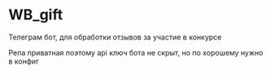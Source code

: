 # WB_gift
Телеграм бот, для обработки отзывов за участие в конкурсе

Репа приватная поэтому api ключ бота не скрыт, но по хорошему нужно в конфиг

